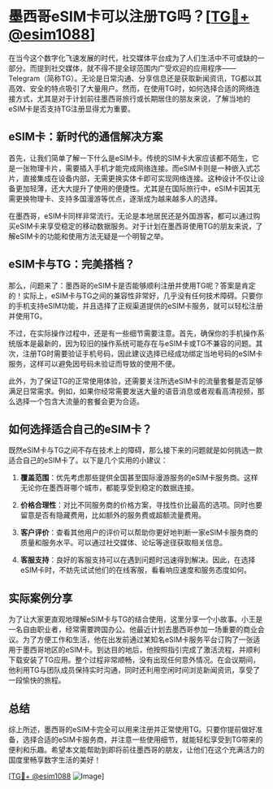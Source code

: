 # 墨西哥eSIM卡可以注册TG吗？[[TG💪+ @esim1088](https://t.me/s/esim1088)]

在当今这个数字化飞速发展的时代，社交媒体平台成为了人们生活中不可或缺的一部分。而提到社交媒体，就不得不提全球范围内广受欢迎的应用程序——Telegram（简称TG）。无论是日常沟通、分享信息还是获取新闻资讯，TG都以其高效、安全的特点吸引了大量用户。然而，在使用TG时，如何选择合适的网络连接方式，尤其是对于计划前往墨西哥旅行或长期居住的朋友来说，了解当地的eSIM卡是否支持TG注册显得尤为重要。

## eSIM卡：新时代的通信解决方案

首先，让我们简单了解一下什么是eSIM卡。传统的SIM卡大家应该都不陌生，它是一张物理卡片，需要插入手机才能完成网络连接。而eSIM卡则是一种嵌入式芯片，直接集成在设备内部，无需更换实体卡即可实现网络连接。这种设计不仅让设备更加轻薄，还大大提升了使用的便捷性。尤其是在国际旅行中，eSIM卡因其无需更换物理卡、支持多国漫游等优点，逐渐成为越来越多人的选择。

在墨西哥，eSIM卡同样非常流行。无论是本地居民还是外国游客，都可以通过购买eSIM卡来享受稳定的移动数据服务。对于计划在墨西哥使用TG的朋友来说，了解eSIM卡的功能和使用方法无疑是一个明智之举。

## eSIM卡与TG：完美搭档？

那么，问题来了：墨西哥的eSIM卡是否能够顺利注册并使用TG呢？答案是肯定的！实际上，eSIM卡与TG之间的兼容性非常好，几乎没有任何技术障碍。只要你的手机支持eSIM功能，并且选择了正规渠道提供的eSIM卡服务，就可以轻松注册并使用TG。

不过，在实际操作过程中，还是有一些细节需要注意。首先，确保你的手机操作系统版本是最新的，因为较旧的操作系统可能存在与eSIM卡或TG不兼容的问题。其次，注册TG时需要验证手机号码，因此建议选择已经成功绑定当地号码的eSIM卡服务，这样可以避免因号码未验证而导致的使用不便。

此外，为了保证TG的正常使用体验，还需要关注所选eSIM卡的流量套餐是否足够满足日常需求。例如，如果你经常需要发送大量的语音消息或者观看高清视频，那么选择一个包含大流量的套餐会更为合适。

## 如何选择适合自己的eSIM卡？

既然eSIM卡与TG之间不存在技术上的障碍，那么接下来的问题就是如何挑选一款适合自己的eSIM卡了。以下是几个实用的小建议：

1. **覆盖范围**：优先考虑那些提供全国甚至国际漫游服务的eSIM卡服务商。这样无论你在墨西哥哪个城市，都能享受到稳定的数据连接。
   
2. **价格合理性**：对比不同服务商的价格方案，寻找性价比最高的选项。同时也要留意是否有隐藏费用，比如额外的服务费或超额流量费用。

3. **客户评价**：查看其他用户的评价可以帮助你更好地判断一家eSIM卡服务商的质量和服务水平。可以通过社交媒体、论坛等途径获取相关信息。

4. **客服支持**：良好的客服支持可以在遇到问题时迅速得到解决。因此，在选择eSIM卡时，不妨先试试他们的在线客服，看看响应速度和服务态度如何。

## 实际案例分享

为了让大家更直观地理解eSIM卡与TG的结合使用，这里分享一个小故事。小王是一名自由职业者，经常需要跨国办公。他最近计划去墨西哥参加一场重要的商业会议。为了方便工作和生活，他在出发前通过某知名eSIM卡服务平台订购了一张适用于墨西哥地区的eSIM卡。到达目的地后，他按照指引完成了激活流程，并顺利下载安装了TG应用。整个过程非常顺畅，没有出现任何意外情况。在会议期间，他利用TG与团队成员保持实时沟通，同时还利用空闲时间浏览新闻资讯，享受了一段愉快的旅程。

## 总结

综上所述，墨西哥的eSIM卡完全可以用来注册并正常使用TG。只要你提前做好准备，选择合适的eSIM卡服务商，并注意一些使用细节，就能轻松享受到TG带来的便利和乐趣。希望本文能帮助到即将前往墨西哥的朋友，让他们在这个充满活力的国度里畅享数字生活的美好！

[[TG💪+ @esim1088](https://t.me/s/esim1088) ![Image](https://i.postimg.cc/4NQfJmqS/Snipaste-2025-05-13-00-14-12.png)]